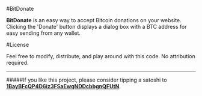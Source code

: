 #&#579;itDonate


**&#579;itDonate** is an easy way to accept Bitcoin donations on your website. Clicking the 'Donate' button displays a dialog box with a BTC address for easy sending from any wallet.

#License

Feel free to modify, distribute, and play around with this code. No attribution required.

***

#####If you like this project, please consider tipping a satoshi to **[1BayBFcQP4D6iz3FSaEwqNDDcbbgnQFUtN](http://blockchain.info/address/1BayBFcQP4D6iz3FSaEwqNDDcbbgnQFUtN)**.